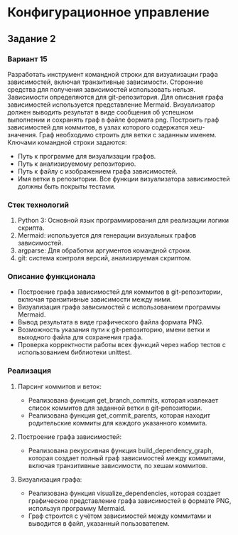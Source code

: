 # Конфигурационное управление
## Задание 2
### Вариант 15
Разработать инструмент командной строки для визуализации графа
зависимостей, включая транзитивные зависимости. Сторонние средства для
получения зависимостей использовать нельзя.
Зависимости определяются для git-репозитория. Для описания графа
зависимостей используется представление Mermaid. Визуализатор должен
выводить результат в виде сообщения об успешном выполнении и сохранять граф
в файле формата png.
Построить граф зависимостей для коммитов, в узлах которого содержатся
хеш-значения. Граф необходимо строить для ветки с заданным именем.
Ключами командной строки задаются:
- Путь к программе для визуализации графов.
- Путь к анализируемому репозиторию.
- Путь к файлу с изображением графа зависимостей.
- Имя ветки в репозитории.
Все функции визуализатора зависимостей должны быть покрыты тестами.

### Стек технологий
1.	Python 3: Основной язык программирования для реализации логики скрипта.
2.	Mermaid: используется для генерации визуальных графов зависимостей.
3.	argparse: Для обработки аргументов командной строки.
4.	git: система контроля версий, анализируемая скриптом.

### Описание функционала
- Построение графа зависимостей для коммитов в git-репозитории, включая транзитивные зависимости между ними.
- Визуализация графа зависимостей с использованием программы Mermaid.
- Вывод результата в виде графического файла формата PNG.
- Возможность указания пути к git-репозиторию, имени ветки и выходного файла для сохранения графа.
- Проверка корректности работы всех функций через набор тестов с использованием библиотеки unittest.

### Реализация
1.	Парсинг коммитов и веток:
  
     - Реализована функция get_branch_commits, которая извлекает список коммитов для заданной ветки в git-репозитории.
     - Реализована функция get_commit_parents, которая находит родительские коммиты для каждого указанного коммита.

2.	Построение графа зависимостей:

     - Реализована рекурсивная функция build_dependency_graph, которая создает полный граф зависимостей между коммитами, включая транзитивные зависимости, по хешам коммитов.
3.	Визуализация графа:

     - Реализована функция visualize_dependencies, которая создает графическое представление графа зависимостей в формате PNG, используя программу Mermaid.
     - Граф строится с учётом зависимостей между коммитами и выводится в файл, указанный пользователем.
